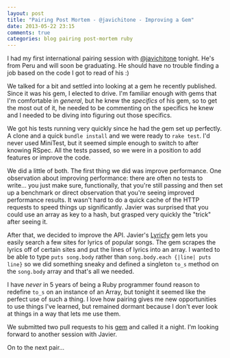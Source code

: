```yaml
---
layout: post
title: "Pairing Post Mortem - @javichitone - Improving a Gem"
date: 2013-05-22 23:15
comments: true
categories: blog pairing post-mortem ruby
---
```


I had my first international pairing session with [@javichitone](http://twitter.com/javichitone) tonight.  He's from Peru and will soon be graduating.  He should have no trouble finding a job based on the code I got to read of his :)

We talked for a bit and settled into looking at a gem he recently published.  Since it was his gem, I elected to drive.  I'm familiar enough with gems that I'm comfortable in *general*, but he knew the *specifics* of his gem, so to get the most out of it, he needed to be commenting on the specifics he knew and I needed to be diving into figuring out those specifics.

We got his tests running very quickly since he had the gem set up perfectly.  A clone and a quick <code>bundle install</code> and we were ready to <code>rake test</code>.  I'd never used MiniTest, but it seemed simple enough to switch to after knowing RSpec.  All the tests passed, so we were in a position to add features or improve the code.

We did a little of both.  The first thing we did was improve performance.  One observation about improving performance: there are often no tests to write... you just make sure, functionally, that you're still passing and then set up a benchmark or direct observation that you're seeing improved performance results.  It wasn't hard to do a quick cache of the HTTP requests to speed things up significantly. Javier was surprised that you could use an array as key to a hash, but grasped very quickly the "trick" after seeing it.

After that, we decided to improve the API.  Javier's [Lyricfy](https://github.com/javichito/Lyricfy) gem lets you easily search a few sites for lyrics of popular songs.  The gem scrapes the lyrics off of certain sites and put the lines of lyrics into an array.  I wanted to be able to type <code>puts song.body</code> rather than <code>song.body.each {|line| puts line}</code> so we did something sneaky and defined a singleton <code>to_s</code> method on the <code>song.body</code> array and that's all we needed.

I have *never* in 5 years of being a Ruby programmer found reason to redefine <code>to_s</code> on an instance of an Array, but tonight it seemed like the perfect use of such a thing.  I love how pairing gives me new opportunities to use things I've learned, but remained dormant because I don't ever look at things in a way that lets me use them.

We submitted two pull requests to his [gem](https://github.com/javichito/Lyricfy) and called it a night.  I'm looking forward to another session with Javier.  

On to the next pair...
